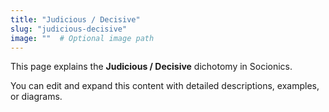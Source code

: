 ```yaml
---
title: "Judicious / Decisive"
slug: "judicious-decisive"
image: ""  # Optional image path
---
```


This page explains the **Judicious / Decisive** dichotomy in Socionics.

You can edit and expand this content with detailed descriptions, examples, or diagrams.
